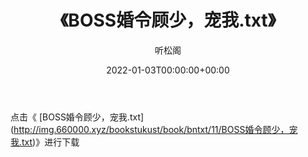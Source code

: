 ﻿---
title:  《BOSS婚令顾少，宠我.txt》
date:   2022-01-03T00:00:00+00:00
author: 听松阁
layout: post
permalink: /BOSS婚令顾少，宠我/
categories: 小说
tags: [小说]
---

点击《 [BOSS婚令顾少，宠我.txt](<a href="http://img.660000.xyz/bookstukust/book/bntxt/11/BOSS" target=_blank>http://img.660000.xyz/bookstukust/book/bntxt/11/BOSS婚令顾少，宠我.txt)》进行下载